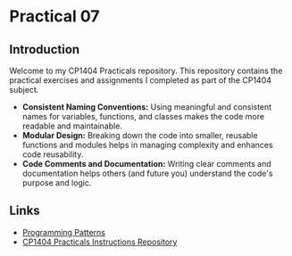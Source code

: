 # Practical 07

## Introduction
Welcome to my CP1404 Practicals repository. This repository contains the practical exercises and assignments I completed as part of the CP1404 subject.

- **Consistent Naming Conventions:** Using meaningful and consistent names for variables, functions, and classes makes the code more readable and maintainable.
- **Modular Design:** Breaking down the code into smaller, reusable functions and modules helps in managing complexity and enhances code reusability.
- **Code Comments and Documentation:** Writing clear comments and documentation helps others (and future you) understand the code's purpose and logic.

## Links
- [Programming Patterns](https://github.com/CP1404/Starter/wiki/Programming-Patterns)
- [CP1404 Practicals Instructions Repository](https://github.com/CP1404/Practicals)